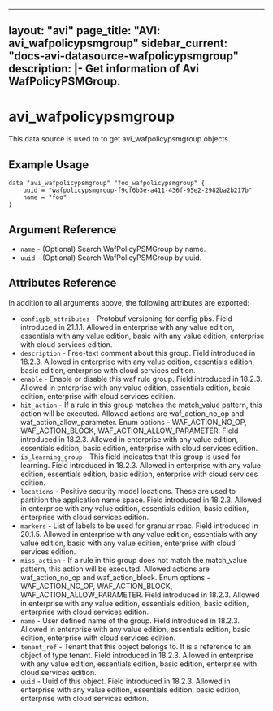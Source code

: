 <!--
    Copyright 2021 VMware, Inc.
    SPDX-License-Identifier: Mozilla Public License 2.0
-->
---
layout: "avi"
page_title: "AVI: avi_wafpolicypsmgroup"
sidebar_current: "docs-avi-datasource-wafpolicypsmgroup"
description: |-
  Get information of Avi WafPolicyPSMGroup.
---

# avi_wafpolicypsmgroup

This data source is used to to get avi_wafpolicypsmgroup objects.

## Example Usage

```hcl
data "avi_wafpolicypsmgroup" "foo_wafpolicypsmgroup" {
    uuid = "wafpolicypsmgroup-f9cf6b3e-a411-436f-95e2-2982ba2b217b"
    name = "foo"
}
```

## Argument Reference

* `name` - (Optional) Search WafPolicyPSMGroup by name.
* `uuid` - (Optional) Search WafPolicyPSMGroup by uuid.

## Attributes Reference

In addition to all arguments above, the following attributes are exported:

* `configpb_attributes` - Protobuf versioning for config pbs. Field introduced in 21.1.1. Allowed in enterprise with any value edition, essentials with any value edition, basic with any value edition, enterprise with cloud services edition.
* `description` - Free-text comment about this group. Field introduced in 18.2.3. Allowed in enterprise with any value edition, essentials edition, basic edition, enterprise with cloud services edition.
* `enable` - Enable or disable this waf rule group. Field introduced in 18.2.3. Allowed in enterprise with any value edition, essentials edition, basic edition, enterprise with cloud services edition.
* `hit_action` - If a rule in this group matches the match_value pattern, this action will be executed. Allowed actions are waf_action_no_op and waf_action_allow_parameter. Enum options - WAF_ACTION_NO_OP, WAF_ACTION_BLOCK, WAF_ACTION_ALLOW_PARAMETER. Field introduced in 18.2.3. Allowed in enterprise with any value edition, essentials edition, basic edition, enterprise with cloud services edition.
* `is_learning_group` - This field indicates that this group is used for learning. Field introduced in 18.2.3. Allowed in enterprise with any value edition, essentials edition, basic edition, enterprise with cloud services edition.
* `locations` - Positive security model locations. These are used to partition the application name space. Field introduced in 18.2.3. Allowed in enterprise with any value edition, essentials edition, basic edition, enterprise with cloud services edition.
* `markers` - List of labels to be used for granular rbac. Field introduced in 20.1.5. Allowed in enterprise with any value edition, essentials with any value edition, basic with any value edition, enterprise with cloud services edition.
* `miss_action` - If a rule in this group does not match the match_value pattern, this action will be executed. Allowed actions are waf_action_no_op and waf_action_block. Enum options - WAF_ACTION_NO_OP, WAF_ACTION_BLOCK, WAF_ACTION_ALLOW_PARAMETER. Field introduced in 18.2.3. Allowed in enterprise with any value edition, essentials edition, basic edition, enterprise with cloud services edition.
* `name` - User defined name of the group. Field introduced in 18.2.3. Allowed in enterprise with any value edition, essentials edition, basic edition, enterprise with cloud services edition.
* `tenant_ref` - Tenant that this object belongs to. It is a reference to an object of type tenant. Field introduced in 18.2.3. Allowed in enterprise with any value edition, essentials edition, basic edition, enterprise with cloud services edition.
* `uuid` - Uuid of this object. Field introduced in 18.2.3. Allowed in enterprise with any value edition, essentials edition, basic edition, enterprise with cloud services edition.

